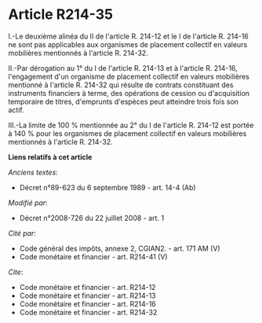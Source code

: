 # Article R214-35

I.-Le deuxième alinéa du II de l'article R. 214-12 et le I de l'article R. 214-16 ne sont pas applicables aux organismes de
placement collectif en valeurs mobilières mentionnés à l'article R. 214-32. 

II.-Par dérogation au 1° du I de l'article R. 214-13 et à l'article R. 214-16, l'engagement d'un organisme de placement
collectif en valeurs mobilières mentionné à l'article R. 214-32 qui résulte de contrats constituant des instruments
financiers à terme, des opérations de cession ou d'acquisition temporaire de titres, d'emprunts d'espèces peut atteindre
trois fois son actif. 

III.-La limite de 100 % mentionnée au 2° du I de l'article R. 214-12 est portée à 140 % pour les organismes de placement
collectif en valeurs mobilières mentionnés à l'article R. 214-32.

**Liens relatifs à cet article**

_Anciens textes_:

  - Décret n°89-623 du 6 septembre 1989 - art. 14-4 (Ab)

_Modifié par_:

  - Décret n°2008-726 du 22 juillet 2008 - art. 1

_Cité par_:

  - Code général des impôts, annexe 2, CGIAN2. - art. 171 AM (V)
  - Code monétaire et financier - art. R214-41 (V)

_Cite_:

  - Code monétaire et financier - art. R214-12
  - Code monétaire et financier - art. R214-13
  - Code monétaire et financier - art. R214-16
  - Code monétaire et financier - art. R214-32
